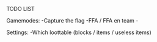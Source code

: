 TODO LIST

Gamemodes:
    -Capture the flag
    -FFA / FFA en team
    -


Settings:
    -Which loottable (blocks / items / useless items)